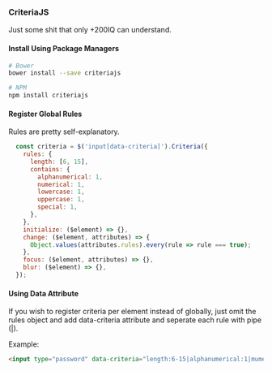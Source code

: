 ### CriteriaJS
Just some shit that only +200IQ can understand.

#### Install Using Package Managers

```sh
# Bower
bower install --save criteriajs

# NPM
npm install criteriajs
```

#### Register Global Rules

Rules are pretty self-explanatory.

```javascript
  const criteria = $('input[data-criteria]').Criteria({
    rules: {
      length: [6, 15],
      contains: {
        alphanumerical: 1,
        numerical: 1,
        lowercase: 1,
        uppercase: 1,
        special: 1,
      },
    },
    initialize: ($element) => {},
    change: ($element, attributes) => {
      Object.values(attributes.rules).every(rule => rule === true);
    },
    focus: ($element, attributes) => {},
    blur: ($element) => {},
  });
```

#### Using Data Attribute

If you wish to register criteria per element instead of globally, just omit the rules object and add data-criteria attribute and seperate each rule with pipe (|).

Example:

```html
<input type="password" data-criteria="length:6-15|alphanumerical:1|mumerical:1|uppercase:2|lowercase:3"
```
